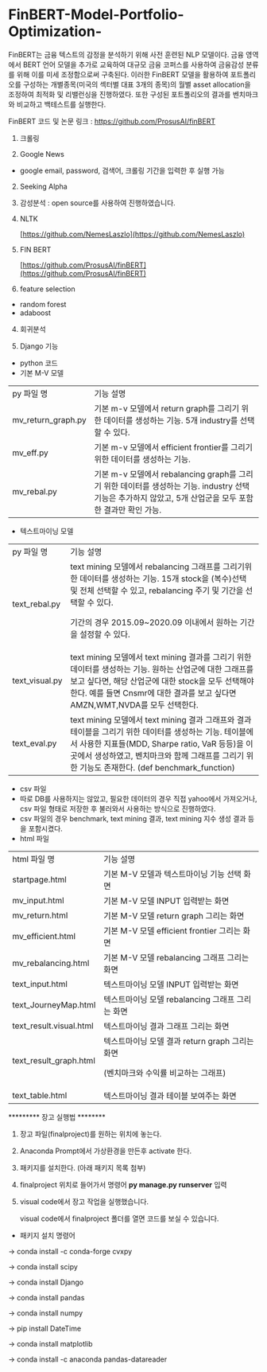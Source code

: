 # FinBERT-Model-Portfolio-Optimization-
FinBERT는 금융 텍스트의 감정을 분석하기 위해 사전 훈련된 NLP 모델이다. 금융 영역에서 BERT 언어 모델을 추가로 교육하여 대규모 금융 코퍼스를 사용하여 금융감성 분류를 위해 이를 미세 조정함으로써 구축된다. 이러한 FinBERT 모델을 활용하여 포트폴리오를 구성하는 개별종목(미국의 섹터별 대표 3개의 종목)의 월별 asset allocation을 조정하여 최적화 및 리밸런싱을 진행하였다. 또한 구성된 포트폴리오의 결과를 벤치마크와 비교하고 백테스트를 실행한다.

FinBERT 코드 및 논문 링크 : https://github.com/ProsusAI/finBERT

<!-- Output copied to clipboard! -->

<!-----
NEW: Check the "Suppress top comment" option to remove this info from the output.

Conversion time: 0.686 seconds.


Using this Markdown file:

1. Paste this output into your source file.
2. See the notes and action items below regarding this conversion run.
3. Check the rendered output (headings, lists, code blocks, tables) for proper
   formatting and use a linkchecker before you publish this page.

Conversion notes:

* Docs to Markdown version 1.0β29
* Tue Jun 08 2021 09:12:03 GMT-0700 (PDT)
* Source doc: READ ME_코드 정리
* Tables are currently converted to HTML tables.
----->


1.  크롤링



1. Google News
*   google email, password, 검색어, 크롤링 기간을 입력한 후 실행 가능
2. Seeking Alpha

2. 감성분석 : open source를 사용하여 진행하였습니다. 



1. NLTK

    [https://github.com/NemesLaszlo](https://github.com/NemesLaszlo)

2. FIN BERT 

    [https://github.com/ProsusAI/finBERT](https://github.com/ProsusAI/finBERT)


3. feature selection



*   random forest
*   adaboost

4. 회귀분석

5. Django 기능



*   python 코드
*   기본 M-V 모델

<table>
  <tr>
   <td>
py 파일 명
   </td>
   <td>기능 설명
   </td>
  </tr>
  <tr>
   <td>mv_return_graph.py  
   </td>
   <td>기본 m-v 모델에서 return graph를 그리기 위한 데이터를 생성하는  기능. 5개 industry를 선택할 수 있다. 
   </td>
  </tr>
  <tr>
   <td>mv_eff.py 
   </td>
   <td>기본 m-v 모델에서 efficient frontier를 그리기 위한 데이터를 생성하는 기능.
   </td>
  </tr>
  <tr>
   <td>mv_rebal.py
   </td>
   <td>기본 m-v 모델에서 rebalancing graph를 그리기 위한 데이터를 생성하는 기능. industry 선택 기능은 추가하지 않았고, 5개 산업군을 모두 포함한 결과만 확인 가능.
   </td>
  </tr>
</table>




*   텍스트마이닝 모델

<table>
  <tr>
   <td>
py 파일 명
   </td>
   <td>기능 설명
   </td>
  </tr>
  <tr>
   <td>text_rebal.py
   </td>
   <td>text mining 모델에서 rebalancing 그래프를 그리기위한 데이터를 생성하는 기능. 15개 stock을 (복수)선택 및 전체 선택할 수 있고, rebalancing 주기 및 기간을 선택할 수 있다. 
<p>
기간의 경우 2015.09~2020.09 이내에서 원하는 기간을 설정할 수 있다. 
   </td>
  </tr>
  <tr>
   <td>text_visual.py
   </td>
   <td>text mining 모델에서 text mining 결과를 그리기 위한 데이터를 생성하는 기능. 원하는 산업군에 대한 그래프를 보고 싶다면, 해당 산업군에 대한 stock을 모두 선택해야한다. 예를 들면 Cnsmr에 대한 결과를 보고 싶다면 AMZN,WMT,NVDA를 모두 선택한다. 
   </td>
  </tr>
  <tr>
   <td>text_eval.py
   </td>
   <td>text mining 모델에서 text mining 결과 그래프와 결과 테이블을 그리기 위한 데이터를 생성하는 기능. 테이블에서 사용한 지표들(MDD, Sharpe ratio, VaR 등등)을 이곳에서 생성하였고, 벤치마크와 함께 그래프를 그리기 위한 기능도 존재한다. (def benchmark_function)
   </td>
  </tr>
</table>




*   csv 파일
*   따로 DB를 사용하지는 않았고, 필요한 데이터의 경우 직접 yahoo에서 가져오거나, csv 파일 형태로 저장한 후 불러와서 사용하는 방식으로 진행하였다. 
*   csv 파일의 경우 benchmark, text mining 결과, text mining 지수 생성 결과 등을 포함시켰다. 
*   html 파일

<table>
  <tr>
   <td>
html 파일 명
   </td>
   <td>기능 설명
   </td>
  </tr>
  <tr>
   <td>startpage.html
   </td>
   <td>기본 M-V 모델과 텍스트마이닝 기능 선택 화면
   </td>
  </tr>
  <tr>
   <td>mv_input.html
   </td>
   <td>기본 M-V 모델 INPUT 입력받는 화면
   </td>
  </tr>
  <tr>
   <td>mv_return.html
   </td>
   <td>기본 M-V 모델 return graph 그리는 화면
   </td>
  </tr>
  <tr>
   <td>mv_efficient.html
   </td>
   <td>기본 M-V 모델 efficient frontier 그리는 화면
   </td>
  </tr>
  <tr>
   <td>mv_rebalancing.html
   </td>
   <td>기본 M-V 모델 rebalancing 그래프 그리는 화면
   </td>
  </tr>
  <tr>
   <td>text_input.html
   </td>
   <td>텍스트마이닝 모델 INPUT 입력받는 화면
   </td>
  </tr>
  <tr>
   <td>text_JourneyMap.html
   </td>
   <td>텍스트마이닝 모델 rebalancing 그래프 그리는 화면
   </td>
  </tr>
  <tr>
   <td>text_result.visual.html
   </td>
   <td>텍스트마이닝 결과 그래프 그리는 화면
   </td>
  </tr>
  <tr>
   <td>text_result_graph.html
   </td>
   <td>텍스트마이닝 모델 결과 return graph 그리는 화면
<p>
(벤치마크와 수익률 비교하는 그래프)
   </td>
  </tr>
  <tr>
   <td>text_table.html
   </td>
   <td>텍스트마이닝 결과 테이블 보여주는 화면
   </td>
  </tr>
</table>


********* 장고 실행법 ********



1. 장고 파일(finalproject)를 원하는 위치에 놓는다. 
2. Anaconda Prompt에서 가상환경을 만든후 activate 한다.
3. 패키지를 설치한다. (아래 패키지 목록 첨부)
4. finalproject 위치로 들어가서 명령어 **py manage.py runserver** 입력
5. visual code에서 장고 작업을 실행했습니다. 

    visual code에서 finalproject 폴더를 열면 코드를 보실 수 있습니다. 

*   패키지 설치 명령어

-> conda install -c conda-forge cvxpy

-> conda install scipy

-> conda install  Django

-> conda install  pandas

-> conda install  numpy

-> pip install  DateTime

-> conda install  matplotlib

-> conda install -c anaconda pandas-datareader



